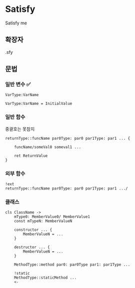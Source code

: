 # Satisfy
Satisfy me

## 확장자
.sfy

## 문법
### 일반 변수 ✅
```
VarType:VarName
```

```
VarType:VarName = InitialValue
```

### 일반 함수
중괄호는 못참지
```
returnType::funcName par0Type: par0 par1Type: par1 ... {

    funcName/someVal0 someval1 ...

    ret ReturnValue
}
```

### 외부 함수
```
!ext
returnType::funcName par0Type: par0 par1Type: par1 .../
```

### 클래스
```
cls ClassName ->
    mType0: MemberValue0/ MemberValue1
    const mTypeN: MemberValueN
    
    constructor ... {
        MemberValueN = ...
    }
    
    destructor ... {
        MemberValueN = ...
    }

    MethodType::method par0: par0Type par1: par1Type ...
    
    !static
    MethodType::staticMethod ...
    <-
```



